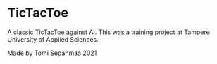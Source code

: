 # TicTacToe
A classic TicTacToe against AI. This was a training project at Tampere University of Applied Sciences.

Made by Tomi Sepänmaa
2021

